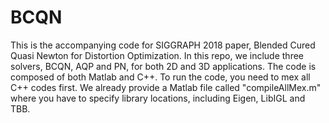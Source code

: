# BCQN

This is the accompanying code for SIGGRAPH 2018 paper, Blended Cured Quasi Newton for Distortion Optimization. In this repo, we include three solvers, BCQN, AQP and PN, for both 2D and 3D applications. The code is composed of both Matlab and C++. To run the code, you need to mex all C++ codes first. We already provide a Matlab file called "compileAllMex.m" where you have to specify library locations, including Eigen, LibIGL and TBB.